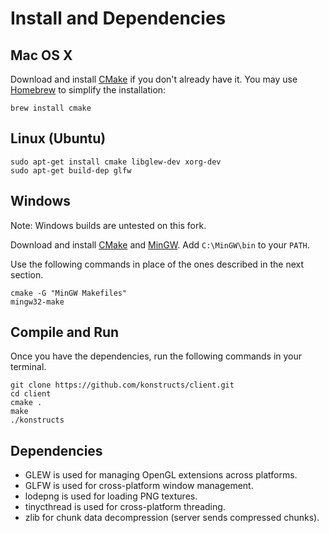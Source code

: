 # Install and Dependencies

## Mac OS X

Download and install [CMake](http://www.cmake.org/cmake/resources/software.html)
if you don\'t already have it. You may use [Homebrew](http://brew.sh) to simplify
the installation:

    brew install cmake

## Linux (Ubuntu)

    sudo apt-get install cmake libglew-dev xorg-dev
    sudo apt-get build-dep glfw

## Windows

Note: Windows builds are untested on this fork.

Download and install [CMake](http://www.cmake.org/cmake/resources/software.html)
and [MinGW](http://www.mingw.org/). Add `C:\MinGW\bin` to your `PATH`.

Use the following commands in place of the ones described in the next section.

    cmake -G "MinGW Makefiles"
    mingw32-make

## Compile and Run

Once you have the dependencies, run the following commands in your
terminal.

    git clone https://github.com/konstructs/client.git
    cd client
    cmake .
    make
    ./konstructs

## Dependencies

* GLEW is used for managing OpenGL extensions across platforms.
* GLFW is used for cross-platform window management.
* lodepng is used for loading PNG textures.
* tinycthread is used for cross-platform threading.
* zlib for chunk data decompression (server sends compressed chunks).
